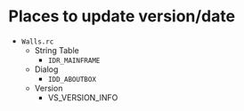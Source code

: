# Places to update version/date

- `Walls.rc`
  - String Table
    - `IDR_MAINFRAME`
  - Dialog
    - `IDD_ABOUTBOX`
  - Version
    - VS_VERSION_INFO
